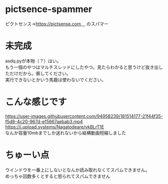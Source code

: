 # pictsence-spammer
ピクトセンス→https://pictsense.com　
のスパマー
# 未完成
asdq.pyが本物（？）はい。<br>
もう一個のやつはマルチスレッドにしたやつ。見たらわかると思うけど抜き出しただけだから。察してください。<br>
実行できないとかいう馬鹿は使わないでください。<br>
# こんな感じです
https://user-images.githubusercontent.com/94958239/181514177-21f44f35-f5d8-4c20-967d-ef5667aebab3.mp4
<br>
https://i.upload.systems/Nagatodeare/vkBLrT1E
<br>
なんか容量10mbまでしか送れないから結構動画短縮しました
# ちゅーい点
ウインドウを一番上にしないとなんか読み取れなくてスパムできません。<br>
めっちゃ回数多くとすると怒られてスパムできません
